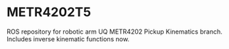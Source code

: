 # METR4202T5
ROS repository for robotic arm UQ METR4202
Pickup Kinematics branch.
Includes inverse kinematic functions now.
